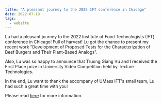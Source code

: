 ```yaml
---
title: "A pleasant journey to the 2022 IFT conference in Chicago"
date: 2022-07-18
tags:
  - website
---
```


Lu had a pleasant journey to the 2022 Institute of Food Technologists (IFT)
conference in Chicago! Full of harvest!
Lu got the chance to present my recent work
"Development of Proposed Tests for the Characterization of Beef Burgers and Their Plant-Based Analogs".

Also, Lu was so happy to announce that
Truong Giang Vu and I received the First Place prize
in University Video Competition held by Texture Technologies.

In the end, Lu want to thank the accompany of UMass IFT's small team,
Lu had such a great time with you!

Please read [here](https://www.linkedin.com/posts/hualu-lu-zhou-955506171_its-a-pleasant-journey-to-the-2022-institute-activity-6953730413718630401-8yJH?utm_source=share&utm_medium=member_desktop) for more information.
